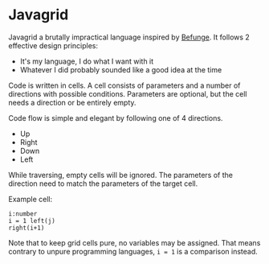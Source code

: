 # Javagrid

Javagrid a brutally impractical language inspired by [Befunge](https://en.wikipedia.org/wiki/Befunge). It follows 2 effective design principles:
* It's my language, I do what I want with it
* Whatever I did probably sounded like a good idea at the time

Code is written in cells. A cell consists of parameters and a number of directions with possible conditions. Parameters are optional, but the 
cell needs a direction or be entirely empty.

Code flow is simple and elegant by following one of 4 directions.
* Up
* Right
* Down
* Left

While traversing, empty cells will be ignored. The parameters of the direction need to match the parameters of the target cell.

Example cell:

```
i:number
i = 1 left(j)
right(i+1)
```

Note that to keep grid cells pure, no variables may be assigned. That means contrary to unpure programming languages, `i = 1` is a comparison instead.